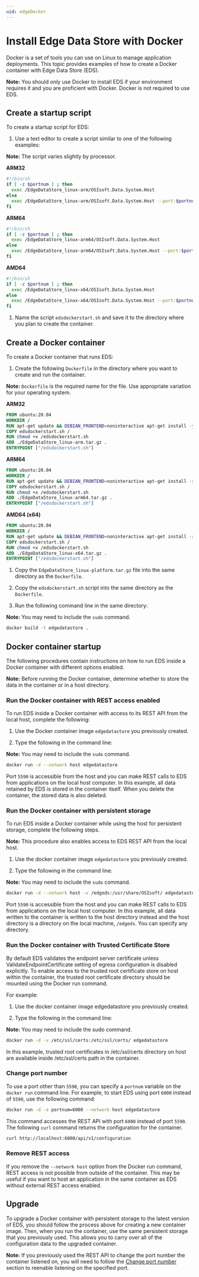 ```yaml
---
uid: edgeDocker
---
```


# Install Edge Data Store with Docker

Docker is a set of tools you can use on Linux to manage application deployments. This topic provides examples of how to create a Docker container with Edge Data Store (EDS).

**Note:** You should only use Docker to install EDS if your environment requires it and you are proficient with Docker. Docker is not required to use EDS.

## Create a startup script

To create a startup script for EDS:

1. Use a text editor to create a script similar to one of the following examples:

  **Note:** The script varies slightly by processor.

  **ARM32**

  ```bash
  #!/bin/sh
  if [ -z $portnum ] ; then
    exec /EdgeDataStore_linux-arm/OSIsoft.Data.System.Host
  else
    exec /EdgeDataStore_linux-arm/OSIsoft.Data.System.Host --port:$portnum
  fi
  ```

  **ARM64**

  ```bash
  #!/bin/sh
  if [ -z $portnum ] ; then
    exec /EdgeDataStore_linux-arm64/OSIsoft.Data.System.Host
  else
    exec /EdgeDataStore_linux-arm64/OSIsoft.Data.System.Host --port:$portnum
  fi
  ```

  **AMD64**

  ```bash
  #!/bin/sh
  if [ -z $portnum ] ; then
    exec /EdgeDataStore_linux-x64/OSIsoft.Data.System.Host
  else
    exec /EdgeDataStore_linux-x64/OSIsoft.Data.System.Host --port:$portnum
  fi
  ```

1. Name the script `edsdockerstart.sh` and save it to the directory where you plan to create the container.

## Create a Docker container

To create a Docker container that runs EDS:

1. Create the following `Dockerfile` in the directory where you want to create and run the container.

  **Note:** `Dockerfile` is the required name for the file. Use appropriate variation for your operating system.

  **ARM32**

  ```dockerfile
  FROM ubuntu:20.04
  WORKDIR /
  RUN apt-get update && DEBIAN_FRONTEND=noninteractive apt-get install -y ca-certificates libicu66 libssl1.1 curl
  COPY edsdockerstart.sh /
  RUN chmod +x /edsdockerstart.sh
  ADD ./EdgeDataStore_linux-arm.tar.gz .
  ENTRYPOINT ["/edsdockerstart.sh"]
  ```

  **ARM64**

  ```dockerfile
  FROM ubuntu:20.04
  WORKDIR /
  RUN apt-get update && DEBIAN_FRONTEND=noninteractive apt-get install -y ca-certificates libicu66 libssl1.1 curl
  COPY edsdockerstart.sh /
  RUN chmod +x /edsdockerstart.sh
  ADD ./EdgeDataStore_linux-arm64.tar.gz .
  ENTRYPOINT ["/edsdockerstart.sh"]
  ```

  **AMD64 (x64)**

  ```dockerfile
  FROM ubuntu:20.04
  WORKDIR /
  RUN apt-get update && DEBIAN_FRONTEND=noninteractive apt-get install -y ca-certificates libicu66 libssl1.1 curl
  COPY edsdockerstart.sh /
  RUN chmod +x /edsdockerstart.sh
  ADD ./EdgeDataStore_linux-x64.tar.gz .
  ENTRYPOINT ["/edsdockerstart.sh"]
  ```

1. Copy the `EdgeDataStore_linux-platform.tar.gz` file into the same directory as the `Dockerfile`.

1. Copy the `edsdockerstart.sh` script into the same directory as the `Dockerfile`.

1. Run the following command line in the same directory:

  **Note:** You may need to include the `sudo` command.

  ```bash
  docker build -t edgedatastore .
  ```

## Docker container startup

The following procedures contain instructions on how to run EDS inside a Docker container with different options enabled.

**Note:** Before running the Docker container, determine whether to store the data in the container or in a host directory.

### Run the Docker container with REST access enabled

To run EDS inside a Docker container with access to its REST API from the local host, complete the following:

1. Use the Docker container image `edgedatastore` you previously created.

1. Type the following in the command line:

  **Note:** You may need to include the `sudo` command.

  ```bash
  docker run -d --network host edgedatastore
  ```

Port `5590` is accessible from the host and you can make REST calls to EDS from applications on the local host computer. In this example, all data retained by EDS is stored in the container itself. When you delete the container, the stored data is also deleted.

### Run the Docker container with persistent storage

To run EDS inside a Docker container while using the host for persistent storage, complete the following steps.

**Note:** This procedure also enables access to EDS REST API from the local host.

1. Use the docker container image `edgedatastore` you previously created.

1. Type the following in the command line:

  **Note:** You may need to include the `sudo` command.

  ```bash
  docker run -d --network host -v /edgeds:/usr/share/OSIsoft/ edgedatastore
  ```

Port `5590` is accessible from the host and you can make REST calls to EDS from applications on the local host computer. In this example, all data written to the container is written to the host directory instead and the host directory is a directory on the local machine, <!-- customize -->`/edgeds`. You can specify any directory.

### Run the Docker container with Trusted Certificate Store

By default EDS validates the endpoint server certificate unless ValidateEndpointCertificate setting of egress configuration is disabled explicitly. To enable access to the trusted root certificate store on host within the container, the trusted root certificate directory should be mounted using the Docker run command.

For example:

1. Use the docker container image edgedatastore you previously created.

1. Type the following in the command line:

  **Note:** You may need to include the sudo command.
  
  ```bash
  docker run -d -v /etc/ssl/certs:/etc/ssl/certs/ edgedatastore
  ```

In this example, trusted root certificates in /etc/ssl/certs directory on host are available inside /etc/ssl/certs path in the container.

### Change port number

To use a port other than `5590`, you can specify a `portnum` variable on the `docker run` command line. For example, to start EDS using port `6000` instead of `5590`, use the following command:

```bash
docker run -d -e portnum=6000 --network host edgedatastore
```

This command accesses the REST API with port `6000` instead of port `5590`. The following `curl` command returns the configuration for the container.

```bash
curl http://localhost:6000/api/v1/configuration
```

### Remove REST access

If you remove the `--network host` option from the Docker run command, REST access is not possible from outside of the container. This may be useful if you want to host an application in the same container as EDS without external REST access enabled.

## Upgrade

To upgrade a Docker container with persistent storage to the latest version of EDS, you should follow the process above for creating a new container image. Then, when you run the container, use the same persistent storage that you previously used. This allows you to carry over all of the configuration data to the upgraded container.

**Note:** If you previously used the REST API to change the port number the container listened on, you will need to follow the [Change port number](#change-port-number) section to reenable listening on the specified port.
